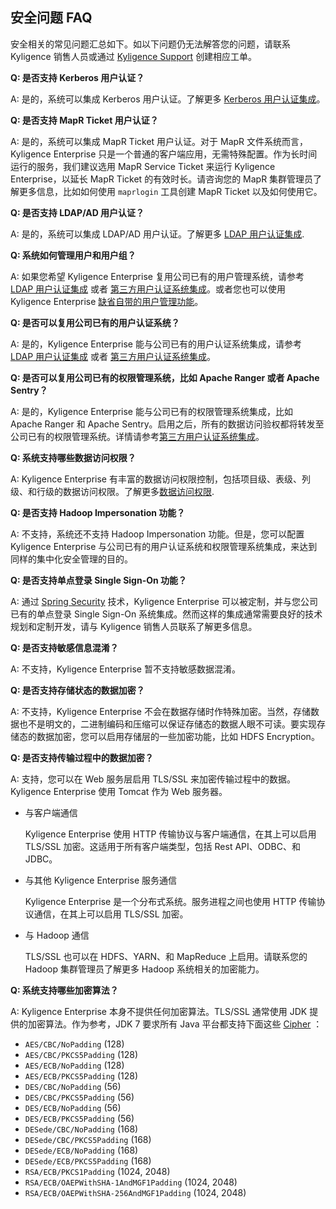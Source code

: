 ## 安全问题 FAQ

安全相关的常见问题汇总如下。如以下问题仍无法解答您的问题，请联系 Kyligence 销售人员或通过 [Kyligence Support](https://support.kyligence.io/) 创建相应工单。



**Q: 是否支持 Kerberos 用户认证？**

A: 是的，系统可以集成 Kerberos 用户认证。了解更多 [Kerberos 用户认证集成](kerberos.cn.md)。



**Q: 是否支持 MapR Ticket 用户认证？**

A: 是的，系统可以集成 MapR Ticket 用户认证。对于 MapR 文件系统而言，Kyligence Enterprise 只是一个普通的客户端应用，无需特殊配置。作为长时间运行的服务，我们建议选用 MapR Service Ticket 来运行 Kyligence Enterprise，以延长 MapR Ticket 的有效时长。请咨询您的 MapR 集群管理员了解更多信息，比如如何使用 `maprlogin` 工具创建 MapR Ticket 以及如何使用它。



**Q: 是否支持 LDAP/AD 用户认证？**

A: 是的，系统可以集成 LDAP/AD 用户认证。了解更多 [LDAP 用户认证集成](ldap.cn.md).



**Q: 系统如何管理用户和用户组？**

A: 如果您希望 Kyligence Enterprise 复用公司已有的用户管理系统，请参考 [LDAP 用户认证集成](ldap.cn.md) 或者 [第三方用户认证系统集成](integrate_with_3rd_um.cn.md)。或者您也可以使用 Kyligence Enterprise [缺省自带的用户管理功能](data_acl/user_management.cn.md)。



**Q: 是否可以复用公司已有的用户认证系统？**

A: 是的，Kyligence Enterprise 能与公司已有的用户认证系统集成，请参考 [LDAP 用户认证集成](ldap.cn.md) 或者 [第三方用户认证系统集成](integrate_with_3rd_um.cn.md)。



**Q: 是否可以复用公司已有的权限管理系统，比如 Apache Ranger 或者 Apache Sentry？**

A: 是的，Kyligence Enterprise 能与公司已有的权限管理系统集成，比如 Apache Ranger 和 Apache Sentry。启用之后，所有的数据访问验权都将转发至公司已有的权限管理系统。详情请参考[第三方用户认证系统集成](integrate_with_3rd_um.cn.md)。



**Q: 系统支持哪些数据访问权限？**

A: Kyligence Enterprise 有丰富的数据访问权限控制，包括项目级、表级、列级、和行级的数据访问权限。了解更多[数据访问权限](data_acl/README.md).



**Q: 是否支持 Hadoop Impersonation 功能？**

A: 不支持，系统还不支持 Hadoop Impersonation 功能。但是，您可以配置 Kyligence Enterprise 与公司已有的用户认证系统和权限管理系统集成，来达到同样的集中化安全管理的目的。



**Q: 是否支持单点登录 Single Sign-On 功能？**

A: 通过 [Spring Security](https://spring.io/projects/spring-security) 技术，Kyligence Enterprise 可以被定制，并与您公司已有的单点登录 Single Sign-On 系统集成。然而这样的集成通常需要良好的技术规划和定制开发，请与 Kyligence 销售人员联系了解更多信息。



**Q: 是否支持敏感信息混淆？**

A: 不支持，Kyligence Enterprise 暂不支持敏感数据混淆。



**Q: 是否支持存储状态的数据加密？**

A: 不支持，Kyligence Enterprise 不会在数据存储时作特殊加密。当然，存储数据也不是明文的，二进制编码和压缩可以保证存储态的数据人眼不可读。要实现存储态的数据加密，您可以启用存储层的一些加密功能，比如 HDFS Encryption。



**Q: 是否支持传输过程中的数据加密？**

A: 支持，您可以在 Web 服务层启用 TLS/SSL 来加密传输过程中的数据。Kyligence Enterprise 使用 Tomcat 作为 Web 服务器。

- 与客户端通信

  Kyligence Enterprise 使用 HTTP 传输协议与客户端通信，在其上可以启用 TLS/SSL 加密。这适用于所有客户端类型，包括 Rest API、ODBC、和 JDBC。

- 与其他 Kyligence Enterprise 服务通信

  Kyligence Enterprise 是一个分布式系统。服务进程之间也使用 HTTP 传输协议通信，在其上可以启用 TLS/SSL 加密。

- 与 Hadoop 通信

  TLS/SSL 也可以在 HDFS、YARN、和 MapReduce 上启用。请联系您的 Hadoop 集群管理员了解更多 Hadoop 系统相关的加密能力。



**Q: 系统支持哪些加密算法？**

A: Kyligence Enterprise 本身不提供任何加密算法。TLS/SSL 通常使用 JDK 提供的加密算法。作为参考，JDK 7 要求所有 Java 平台都支持下面这些 [Cipher](https://docs.oracle.com/javase/8/docs/api/javax/crypto/Cipher.html) ：

- `AES/CBC/NoPadding` (128)
- `AES/CBC/PKCS5Padding` (128)
- `AES/ECB/NoPadding` (128)
- `AES/ECB/PKCS5Padding` (128)
- `DES/CBC/NoPadding` (56)
- `DES/CBC/PKCS5Padding` (56)
- `DES/ECB/NoPadding` (56)
- `DES/ECB/PKCS5Padding` (56)
- `DESede/CBC/NoPadding` (168)
- `DESede/CBC/PKCS5Padding` (168)
- `DESede/ECB/NoPadding` (168)
- `DESede/ECB/PKCS5Padding` (168)
- `RSA/ECB/PKCS1Padding` (1024, 2048)
- `RSA/ECB/OAEPWithSHA-1AndMGF1Padding` (1024, 2048)
- `RSA/ECB/OAEPWithSHA-256AndMGF1Padding` (1024, 2048)

